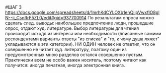 #ШАГ 3
https://docs.google.com/spreadsheets/d/1mrhKdCYLOXb1enQiipVwxfIO8glN--ii_CsnRrF5ZL0/edit#gid=937700914
По резальтатам опроса можно сделать след. выводы: наибольшее предпочтение люди, прошедшие опрос, отдают худ. литературе. Выбор литературы для чтения происходит исходя из интереса или необходимости (вписанные самими респондентами варианты ответы "из списка" и "то, к чему душа ляжет" укладываются в эти категории). НИ ОДИН человек не ответил, что он совершенно не читает худ. литературу, поэтому один из предусмотренных мною разделов остался совершенно пустым. Практически всем не особо важен носитель, поэтому читают как получится: иногда печатная, иногда электронная книга.  
